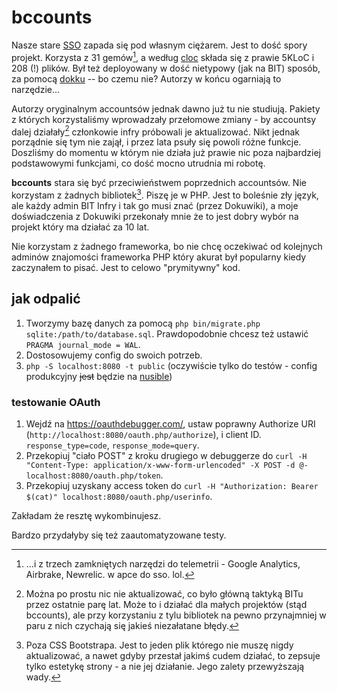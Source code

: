 # bccounts

Nasze stare
[SSO](https://git.iiet.pl/iiet/iietusers/)
zapada się pod własnym ciężarem.
Jest to dość spory projekt.
Korzysta z 31 gemów[^telemetry],
a według [cloc](https://github.com/AlDanial/cloc) składa się z prawie 5KLoC i 208 (!) plików.
Był też deployowany w dość nietypowy (jak na BIT) sposób,
za pomocą [dokku](https://dokku.com/) -- bo czemu nie?
Autorzy w końcu ogarniają to narzędzie...

Autorzy oryginalnym accountsów jednak dawno już tu nie studiują.
Pakiety z których korzystaliśmy wprowadzały przełomowe zmiany -
by accountsy dalej działały[^outdated] członkowie infry próbowali je aktualizować.
Nikt jednak porządnie się tym nie zajął, i przez lata psuły się powoli różne funkcje.
Doszliśmy do momentu w którym nie działa już prawie nic poza najbardziej podstawowymi funkcjami,
co dość mocno utrudnia mi robotę.

**bccounts** stara się być przeciwieństwem poprzednich accountsów.
Nie korzystam z żadnych bibliotek[^bootstrap].
Piszę je w PHP.
Jest to boleśnie zły język,
ale każdy admin BIT Infry i tak go musi znać (przez Dokuwiki),
a moje doświadczenia z Dokuwiki przekonały mnie że to jest dobry wybór na projekt który ma działać za 10 lat.

Nie korzystam z żadnego frameworka,
bo nie chcę oczekiwać od kolejnych adminów znajomości frameworka PHP
który akurat był popularny kiedy zaczynałem to pisać.
Jest to celowo "prymitywny" kod.

[^telemetry]: ...i z trzech zamkniętych narzędzi do telemetrii - Google Analytics, Airbrake, Newrelic.  w apce do sso. lol.

[^outdated]: Można po prostu nic nie aktualizować, co było główną taktyką BITu przez ostatnie parę lat.  Może to i działać dla małych projektów (stąd bccounts), ale przy korzystaniu z tylu bibliotek na pewno przynajmniej w paru z nich czychają się jakieś niezałatane błędy.

[^bootstrap]: Poza CSS Bootstrapa.  Jest to jeden plik którego nie muszę nigdy aktualizować, a nawet gdyby przestał jakimś cudem działać, to zepsuje tylko estetykę strony - a nie jej działanie.  Jego zalety przewyższają wady.

## jak odpalić
1. Tworzymy bazę danych za pomocą `php bin/migrate.php sqlite:/path/to/database.sql`.
   Prawdopodobnie chcesz też ustawić `PRAGMA journal_mode = WAL`.
2. Dostosowujemy config do swoich potrzeb.
3. `php -S localhost:8080 -t public` (oczywiście tylko do testów - config produkcyjny ~~jest~~ będzie na [nusible](https://git.iiet.pl/iiet/nusible/tree/main))

### testowanie OAuth
1. Wejdź na https://oauthdebugger.com/, ustaw poprawny Authorize URI (`http://localhost:8080/oauth.php/authorize`), i client ID. `response_type=code`, `response_mode=query`.
2. Przekopiuj "ciało POST" z kroku drugiego w debuggerze do `curl -H "Content-Type: application/x-www-form-urlencoded" -X POST -d @- localhost:8080/oauth.php/token`.
3. Przekopiuj uzyskany access token do `curl -H "Authorization: Bearer $(cat)" localhost:8080/oauth.php/userinfo`.

Zakładam że resztę wykombinujesz.

Bardzo przydałyby się też zaautomatyzowane testy.
